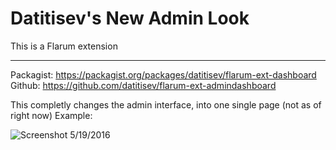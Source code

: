 # Datitisev's New Admin Look

This is a Flarum extension

---

Packagist: https://packagist.org/packages/datitisev/flarum-ext-dashboard
Github: https://github.com/datitisev/flarum-ext-admindashboard

This completly changes the admin interface, into one single page (not as of right now)
Example:

![Screenshot 5/19/2016](https://i.imgsafe.org/62dd0bf.gif)
